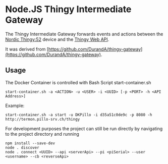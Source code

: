 # Node.JS Thingy Intermediate Gateway

The Thingy Intermediate Gateway forwards events and
actions between the [Nordic Thingy:52](http://www.nordicsemi.com/thingy) device and the [Thingy Web API](https://github.com/ASE-thingy-blue/thingy-api-blue).

It was derived from [https://github.com/DurandA/thingy-gateway](https://github.com/DurandA/thingy-gateway).

## Usage

The Docker Container is controlled with Bash Script start-container.sh

    start-container.sh -a <ACTION> -u <USER> -i <UUID> [-p <PORT> -h <API Address>]

Example:

    start-container.sh -a start -u DKPillo -i d35a51c0de9c -p 8080 -h http://termon.pillo-srv.ch/thingy

For development purposes the project can still be run directly by navigating to the project directory and running

    npm install --save-dev
    node . discover
    node . connect <UUID> --api <serverApi> --pi <piSerial> --user <username> --cb <reverseApi>
